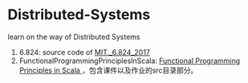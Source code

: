 # Distributed-Systems
learn on the way of Distributed Systems

1. 6.824: source code of [MIT._6.824_2017](https://pdos.csail.mit.edu/6.824/)
2. FunctionalProgrammingPrinciplesInScala: [Functional Programming Principles in Scala
](https://www.coursera.org/learn/progfun1)，包含课件以及作业的src目录部分。
